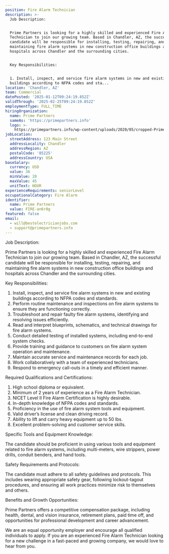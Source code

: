 ```yaml
---
position: Fire Alarm Technician
description: >-
  Job Description:


  Prime Partners is looking for a highly skilled and experienced Fire Alarm
  Technician to join our growing team. Based in Chandler, AZ, the successful
  candidate will be responsible for installing, testing, repairing, and
  maintaining fire alarm systems in new construction office buildings and
  hospitals across Chandler and the surrounding cities.


  Key Responsibilities:


  1. Install, inspect, and service fire alarm systems in new and existing
  buildings according to NFPA codes and sta...
location: 'Chandler, AZ'
team: Commercial
datePosted: '2025-01-12T09:24:19.852Z'
validThrough: '2025-02-25T09:24:19.852Z'
employmentType: FULL_TIME
hiringOrganization:
  name: Prime Partners
  sameAs: 'https://primepartners.info'
  logo: >-
    https://primepartners.info/wp-content/uploads/2020/05/cropped-Prime-Partners-Logo-NO-BG-1-1.png
jobLocation:
  streetAddress: 123 Main Street
  addressLocality: Chandler
  addressRegion: AZ
  postalCode: '85225'
  addressCountry: USA
baseSalary:
  currency: USD
  value: 36
  minValue: 28
  maxValue: 45
  unitText: HOUR
experienceRequirements: seniorLevel
occupationalCategory: Fire Alarm
identifier:
  name: Prime Partners
  value: FIRE-an6r8g
featured: false
email:
  - will@bestelectricianjobs.com
  - support@primepartners.info
---
```




Job Description:

Prime Partners is looking for a highly skilled and experienced Fire Alarm Technician to join our growing team. Based in Chandler, AZ, the successful candidate will be responsible for installing, testing, repairing, and maintaining fire alarm systems in new construction office buildings and hospitals across Chandler and the surrounding cities.

Key Responsibilities:

1. Install, inspect, and service fire alarm systems in new and existing buildings according to NFPA codes and standards.
2. Perform routine maintenance and inspections on fire alarm systems to ensure they are functioning correctly.
3. Troubleshoot and repair faulty fire alarm systems, identifying and resolving issues efficiently.
4. Read and interpret blueprints, schematics, and technical drawings for fire alarm systems.
5. Conduct detailed testing of installed systems, including end-to-end system checks.
6. Provide training and guidance to customers on fire alarm system operation and maintenance.
7. Maintain accurate service and maintenance records for each job.
8. Work collaboratively with a team of experienced technicians.
9. Respond to emergency call-outs in a timely and efficient manner.

Required Qualifications and Certifications:

1. High school diploma or equivalent.
2. Minimum of 2 years of experience as a Fire Alarm Technician.
3. NICET Level II Fire Alarm Certification is highly desirable.
4. In-depth knowledge of NFPA codes and standards.
5. Proficiency in the use of fire alarm system tools and equipment.
6. Valid driver’s license and clean driving record.
7. Ability to lift and carry heavy equipment up to 50 lbs.
8. Excellent problem-solving and customer service skills.

Specific Tools and Equipment Knowledge:

The candidate should be proficient in using various tools and equipment related to fire alarm systems, including multi-meters, wire strippers, power drills, conduit benders, and hand tools.

Safety Requirements and Protocols:

The candidate must adhere to all safety guidelines and protocols. This includes wearing appropriate safety gear, following lockout-tagout procedures, and ensuring all work practices minimize risk to themselves and others.

Benefits and Growth Opportunities:

Prime Partners offers a competitive compensation package, including health, dental, and vision insurance, retirement plans, paid time off, and opportunities for professional development and career advancement.

We are an equal opportunity employer and encourage all qualified individuals to apply. If you are an experienced Fire Alarm Technician looking for a new challenge in a fast-paced and growing company, we would love to hear from you.
